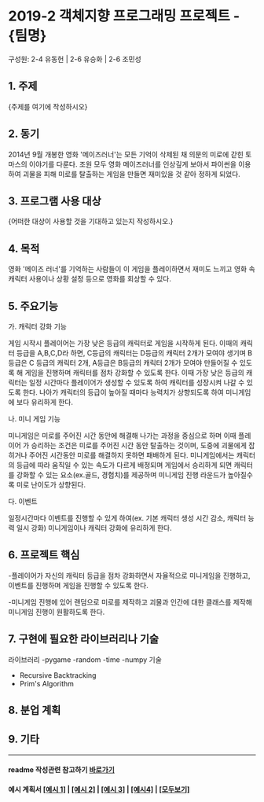 # 2019-2 객체지향 프로그래밍 프로젝트 - **{팀명}**
구성원: 2-4 유동헌 | 2-6 유승화 | 2-6 조민성

## 1. 주제
{주제를 여기에 작성하시오}

## 2. 동기
2014년 9월 개봉한 영화 '메이즈러너'는 모든 기억이 삭제된 채 의문의 미로에 갇힌 토마스의 이야기를 다룬다. 
조원 모두 영화 메이즈러너를 인상깊게 보아서 파이썬을 이용하여 괴물을 피해 미로를 탈출하는 게임을 만들면 재미있을 것 같아 정하게 되었다. 

## 3. 프로그램 사용 대상
{어떠한 대상이 사용할 것을 기대하고 있는지 작성하시오.}

## 4. 목적
영화 '메이즈 러너'를 기억하는 사람들이 이 게임을 플레이하면서 재미도 느끼고 영화 속 캐릭터 사용이나 상황 설정 등으로 영화를 회상할 수 있다.

## 5. 주요기능
가. 캐릭터 강화 기능

게임 시작시 플레이어는 가장 낮은 등급의 캐릭터로 게임을 시작하게 된다. 이때의 캐릭터 등급을 A,B,C,D라 하면, C등급의 캐릭터는 D등급의 캐릭터 2개가 모여야 생기며 B등급은 C   등급의 캐릭터 2개, A등급은 B등급의 캐릭터 2개가 모여야 만들어질 수 있도록 해 게임을 진행하며 캐릭터를 점차 강화할 수 있도록 한다. 이때 가장 낮은 등급의 캐릭터는 일정 시간마다 플레이어가 생성할 수 있도록 하여 캐릭터를 성장시켜 나갈 수 있도록 한다. 나아가 캐릭터의 등급이 높아질 때마다 능력치가 상향되도록 하여 미니게임에 보다 유리하게 한다. 
 
나. 미니 게임 기능

미니게임은 미로를 주어진 시간 동안에 해결해 나가는 과정을 중심으로 하며 이때 플레이어 가 승리하는 조건은 미로를 주어진 시간 동안 탈출하는 것이며, 도중에 괴물에게 잡히거나 주어진 시간동안 미로를 해결하지 못하면 패배하게 된다. 미니게임에서는 캐릭터의 등급에 따라 움직일 수 있는 속도가 다르게 배정되며 게임에서 승리하게 되면 캐릭터를 강화할 수 있는 요소(ex.골드, 경험치)를 제공하며 미니게임 진행 라운드가 높아질수록 미로 난이도가 상향된다. 
 
다. 이벤트

일정시간마다 이벤트를 진행할 수 있게 하여(ex. 기본 캐릭터 생성 시간 감소, 캐릭터 능력   일시 강화) 미니게임이나 캐릭터 강화에 유리하게 한다.

## 6. 프로젝트 핵심
-플레이어가 자신의 캐릭터 등급을 점차 강화하면서 자율적으로 미니게임을 진행하고, 이벤트를 진행하며 게임을 진행할 수 있도록 한다. 

-미니게임 진행에 있어 랜덤으로 미로를 제작하고 괴물과 인간에 대한 클래스를 제작해 미니게임 진행이 원활하도록 한다.

## 7. 구현에 필요한 라이브러리나 기술
 라이브러리 
-pygame
-random
-time
-numpy
 기술
- Recursive Backtracking
- Prim's Algorithm

## 8. **분업 계획**


## 9. 기타

<hr>

#### readme 작성관련 참고하기 [바로가기](https://heropy.blog/2017/09/30/markdown/)

#### 예시 계획서 [[예시 1]](https://docs.google.com/document/d/1hcuGhTtmiTUxuBtr3O6ffrSMahKNhEj33woE02V-84U/edit?usp=sharing) | [[예시 2]](https://docs.google.com/document/d/1FmxTZvmrroOW4uZ34Xfyyk9ejrQNx6gtsB6k7zOvHYE/edit?usp=sharing) | [[예시 3]](https://github.com/goldmango328/2018-OOP-Python-Light) | [[예시4]](https://github.com/ssy05468/2018-OOP-Python-lightbulb) | [[모두보기]](https://github.com/kadragon/oop_project_ex/network/members)
